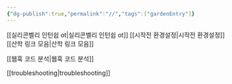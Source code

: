 ```yaml
---
{"dg-publish":true,"permalink":"//","tags":["gardenEntry"]}
---
```


[[실리콘벨리 인턴쉽 ot\|실리콘벨리 인턴쉽 ot]]
[[시작전 환경설정\|시작전 환경설정]]
[[산학 링크 모음\|산학 링크 모음]]


[[웹훅 코드 분석\|웹훅 코드 분석]]

[[troubleshooting\|troubleshooting]]